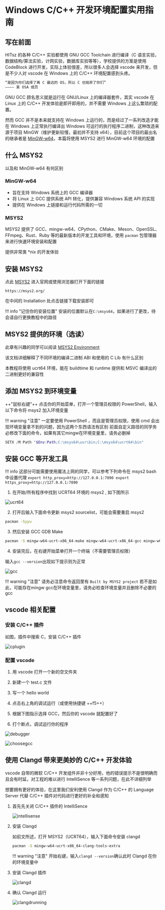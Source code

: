 # Windows C/C++ 开发环境配置实用指南

## 写在前面

HITsz 的各种 C/C++ 实验都使用 GNU GCC Toolchain 进行编译（C 语言实验，数据结构/算法实验，计网实验，数据库实验等等），学校提供的方案是使用 CodeBlock 进行开发，实际上体验很差，所以很多人会选择 vscode 来开发，但是不少人对 vscode 在 Windows 上的 C/C++ 环境配置感到头疼。

```txt
“是因为你们选择了离 C 最远的 OS，所以 C 也抛弃了你们”
———— 某 OSA 成员
```

GNU GCC 顾名思义就是运行在 GNU/Linux 上的编译器套件，其实 vscode 在 Linux 上的 C/C++ 开发体验是即开即用的，并不需要 Windows 上这么繁琐的配置。

然而 GCC 并不是本来就支持在 Windows 上运行的，而是经过了一系列改造才能在 Windows 上正常执行编译出 Windows 可运行的执行程序二进制，这种改造来源于项目 MinGW（维护更新较慢，最初并不支持 x64），目前这个项目的最出名的继承者是 [MinGW-w64](https://www.mingw-w64.org/)，本篇将使用 MSYS2 进行 MinGW-w64 环境的配置

## 什么 MSYS2

以及和 MinGW-w64 有何区别

### MinGW-w64 

 - 旨在支持 Windows 系统上的 GCC 编译器
 - 将 Linux 上 GCC 提供系统 API 转化，提供兼容 Windows 系统 API 的实现
 - 提供在 Windows 上链接和运行代码所需的一切

### MSYS2

MSYS2 提供了 GCC、mingw-w64、CPython、CMake、Meson、OpenSSL、FFmpeg、Rust、Ruby 等的最新版本的开发工具和环境，使用 `pacman` 包管理器来进行快速环境安装和配置

提供非常类 *nix 的开发体验

## 安装 MSYS2

点此 [MSYS2](https://msys2.org/) 进入官网或使用浏览器打开下面的链接

```
https://msys2.org/
```

在中间的 Installation 处点击链接下载安装即可


!!! info "记住你的安装位置"
    安装的位置默认在`C:\msys64`，如果进行了更改，待会请自行更换教程中的路径

## MSYS2 提供的环境（选读）

此章有兴趣的同学可以阅读 [MSYS2 Environment](https://www.msys2.org/docs/environments/)

该文档详细解释了不同环境的编译二进制 ABI 和使用的 C Lib 有什么区别

本教程将使用 ucrt64 环境，能在 buildtime 和 runtime 提供和 MSVC 编译出的二进制更好的兼容性

## 添加 MSYS2 到环境变量

++"鼠标右键"++ 点击你的开始菜单，打开一个管理员权限的 PowerShell，输入以下命令将 msys2 加入环境变量


!!! warning "注意"
    一定要使用 PowerShell ，而且是管理员权限，使用 cmd 会出现环境变量拿不到的问题，因为这两个东西语法有区别
    前面自定义路径的同学务必修改下面的命令，如果有其它mingw在环境变量里，请务必删掉

```powershell
SETX /M Path "$Env:Path;C:\msys64\usr\bin;C:\msys64\ucrt64\bin"
```

## 安装 GCC 等开发工具

!!! info
    这部分可能需要使用魔法上网的同学，可以参考下列命令在 msys2 bash 中设置代理
    ```
        export http_proxy=http://127.0.0.1:7890
        export https_proxy=http://127.0.0.1:7890
    ```

1. 在开始/所有程序中找到 UCRT64 环境的 msys2 , 如下图所示

![ucrt64](https://gitee.com/villard/wiki-images/raw/master/vscode-mingw/msys2ucrt64.webp)

2. 打开后输入下面命令更新 msys2 sourcelist，可能会需要重启 msys2

```bash
pacman -Syyu
```

3. 然后安装 GCC GDB Make

```bash
pacman -S mingw-w64-ucrt-x86_64-make mingw-w64-ucrt-x86_64-gcc mingw-w64-ucrt-x86_64-gdb
```

4. 安装完后，在右键开始菜单打开一个终端（不需要管理员权限）

输入`gcc --version`出现如下提示则为正常

![gcc](https://gitee.com/villard/wiki-images/raw/master/vscode-mingw/gccversion.webp)

!!! warning "注意"
    请务必注意命令返回里有 `Built by MSYS2 project`
    若不是如此，可能存在mingw gcc在环境变量里，请务必检查环境变量并且删除不必要的gcc

## vscode 相关配置

### 安装 C/C++ 插件

如图，插件中搜索 C，安装 C/C++ 插件

![cplugin](https://gitee.com/villard/wiki-images/raw/master/vscode-mingw/cplugin.webp)

### 配置 vscode

1. 用 vscode 打开一个新的空文件夹

2. 新建一个 test.c 文件

3. 写一个 hello world

4. 点击右上角的调试运行（或使用快捷键 ++f5++）

5. 根据下图指示选择 GCC，然后你的 vscode 就配置好了

6. 打个断点，调试运行你的程序


![debugger](https://gitee.com/villard/wiki-images/raw/master/vscode-mingw/debugger.webp)



![choosegcc](https://gitee.com/villard/wiki-images/raw/master/vscode-mingw/choosegcc.webp)

## 使用 Clangd 带来更美妙的 C/C++ 开发体验

vscode 自带的微软 C/C++ 开发组件并非十分好用，他的错误提示不是很明确而且会有时延，对工程的难以进行 IntelliSence 等一系列问题，在此不详细列举

想要拥有更好的体验，在这里我们安利使用 Clangd 作为 C/C++ 的 Language Server 代替 C/C++ 插件对代码进行更好的补全和感知

1. 首先先关闭 C/C++ 插件的 IntelliSence

    ![intellisense](https://gitee.com/villard/wiki-images/raw/master/vscode-mingw/intellisense.webp)

2. 安装 Clangd 

    如前文所述，打开 MSYS2（UCRT64），输入下面命令安装 clangd
    
    ```bash
    pacman -S mingw-w64-ucrt-x86_64-clang-tools-extra
    ```

    !!! warning "注意"
        开始右键，输入`clangd --version`确认此时 Clangd 在你的环境变量中

3. 安装 Clangd 插件

    ![clangd](https://gitee.com/villard/wiki-images/raw/master/vscode-mingw/clangd.webp)

4. 确认 Clangd 运行

    ![clangdrunning](https://gitee.com/villard/wiki-images/raw/master/vscode-mingw/clangdrunning.webp)